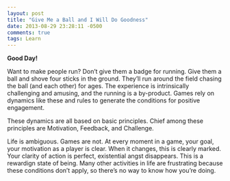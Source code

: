 ```yaml
---
layout: post
title: "Give Me a Ball and I Will Do Goodness"
date: 2013-08-29 23:28:11 -0500
comments: true
tags: Learn
---
```


**Good Day!**

<p>Want to make people run? Don’t give them a badge for running. Give them a ball and shove four sticks in the ground. They’ll run around the field chasing the ball (and each other) for ages. The experience is intrinsically challenging and amusing, and the running is a by-product. Games rely on dynamics like these and rules to generate the conditions for positive engagement.</p>

<!--more-->

<p>These dynamics are all based on basic principles. Chief among these principles are Motivation, Feedback, and Challenge.</p>

<p>Life is ambiguous. Games are not. At every moment in a game, your goal, your motivation as a player is clear. When it changes, this is clearly marked. Your clarity of action is perfect, existential angst disappears. This is a rewardign state of being. Many other activities in life are frustrating because these conditions don’t apply, so there’s no way to know how you’re doing.</p>